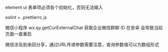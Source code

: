 element ui 表单项必须各个初始化，否则无法输入

eslint + .prettierrc.js

微信小程序 wx.qy.getCurExternalChat 获取企业微信群聊 ID 在安卓 会导致当前页面一直重启

微信涉及到来回分享，通过URL传递参数需要注意，查询参数值可以为数组形式

